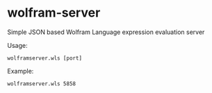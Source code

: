 # wolfram-server

Simple JSON based Wolfram Language expression evaluation server

Usage:

```
wolframserver.wls [port]
```

Example:

```
wolframserver.wls 5858
```
